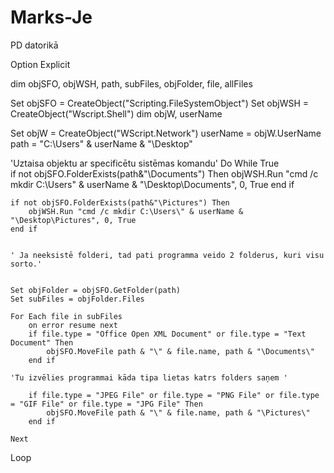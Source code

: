 # Marks-Je
PD datorikā

Option Explicit

dim objSFO, objWSH, path, subFiles, objFolder, file, allFiles

Set objSFO = CreateObject("Scripting.FileSystemObject")
Set objWSH = CreateObject("Wscript.Shell")
dim objW, userName

Set objW = CreateObject("WScript.Network")
userName =  objW.UserName
path = "C:\Users\" & userName & "\Desktop"

'Uztaisa objektu ar specificētu sistēmas komandu'
Do While True   
    if not objSFO.FolderExists(path&"\Documents") Then
        objWSH.Run "cmd /c mkdir C:\Users\" & userName & "\Desktop\Documents", 0, True
    end if

    if not objSFO.FolderExists(path&"\Pictures") Then
        objWSH.Run "cmd /c mkdir C:\Users\" & userName & "\Desktop\Pictures", 0, True
    end if


    ' Ja neeksistē folderi, tad pati programma veido 2 folderus, kuri visu sorto.'


    Set objFolder = objSFO.GetFolder(path)
    Set subFiles = objFolder.Files

    For Each file in subFiles
        on error resume next
        if file.type = "Office Open XML Document" or file.type = "Text Document" Then
            objSFO.MoveFile path & "\" & file.name, path & "\Documents\"
        end if

    'Tu izvēlies programmai kāda tipa lietas katrs folders saņem '

        if file.type = "JPEG File" or file.type = "PNG File" or file.type = "GIF File" or file.type = "JPG File" Then
            objSFO.MoveFile path & "\" & file.name, path & "\Pictures\"
        end if 

    Next
Loop
